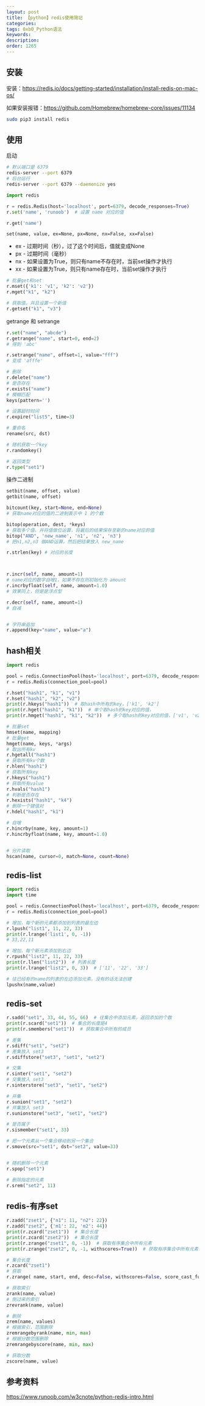 ```yaml
---
layout: post
title: 【python】redis使用简记
categories:
tags: 0xb0_Python语法
keywords:
description:
order: 1265
---
```



## 安装

安装：https://redis.io/docs/getting-started/installation/install-redis-on-mac-os/

如果安装报错：https://github.com/Homebrew/homebrew-core/issues/11134




```bash
sudo pip3 install redis
```


## 使用

启动
```bash
# 默认端口是 6379
redis-server --port 6379
# 后台运行
redis-server --port 6379 --daemonize yes
```



```python
import redis

r = redis.Redis(host='localhost', port=6379, decode_responses=True)
r.set('name', 'runoob')  # 设置 name 对应的值

r.get('name')
```


`set(name, value, ex=None, px=None, nx=False, xx=False)`
- ex - 过期时间（秒），过了这个时间后，值就变成None
- px - 过期时间（毫秒）
- nx - 如果设置为True，则只有name不存在时，当前set操作才执行
- xx - 如果设置为True，则只有name存在时，当前set操作才执行


```python
# 批量get和set
r.mset({'k1': 'v1', 'k2': 'v2'})
r.mget("k1", "k2")

# 获取值，并且设置一个新值
r.getset("k1", "v3")
```

getrange 和 setrange
```python
r.set("name", "abcde")
r.getrange("name", start=0, end=2)
# 得到 'abc'

r.setrange("name", offset=1, value="fff")
# 变成 'afffe'

# 删除
r.delete("name")
# 是否存在
r.exists("name")
# 模糊匹配
keys(pattern='')

# 设置超时时间
r.expire("list5", time=3)

# 重命名
rename(src, dst)

# 随机获取一个key
r.randomkey()

# 返回类型
r.type("set1")
```


操作二进制

```python
setbit(name, offset, value)
getbit(name, offset)

bitcount(key, start=None, end=None)
# 获取name对应的值的二进制表示中 1 的个数

bitop(operation, dest, *keys)
# 获取多个值，并将值做位运算，将最后的结果保存至新的name对应的值
bitop("AND", 'new_name', 'n1', 'n2', 'n3')
# 把n1,n2,n3 做AND运算，然后把结果放入 new_name

r.strlen(key) # 对应的长度



r.incr(self, name, amount=1)
# name对应的数字自增1，如果不存在则初始化为 amount
r.incrbyfloat(self, name, amount=1.0)
# 效果同上，但是是浮点型

r.decr(self, name, amount=1)
# 自减


# 字符串追加
r.append(key="name", value="a")
```

## hash相关


```python
import redis

pool = redis.ConnectionPool(host='localhost', port=6379, decode_responses=True)
r = redis.Redis(connection_pool=pool)

r.hset("hash1", "k1", "v1")
r.hset("hash1", "k2", "v2")
print(r.hkeys("hash1"))  # 取hash中所有的key，['k1', 'k2']
print(r.hget("hash1", "k1"))  # 单个取hash的key对应的值，
print(r.hmget("hash1", "k1", "k2"))  # 多个取hash的key对应的值，['v1', 'v2']

# 批量set
hmset(name, mapping)
# 批量get
hmget(name, keys, *args)
# 取出所有kv
r.hgetall("hash1")
# 获取所有kv个数
r.hlen("hash1")
# 获取所有key
r.hkeys("hash1")
# 获取所有value
r.hvals("hash1")
# 判断是否存在
r.hexists("hash1", "k4")
# 删除一个键值对
r.hdel("hash1", "k1")    

# 自增
r.hincrby(name, key, amount=1)
r.hincrbyfloat(name, key, amount=1.0)


# 分片读取
hscan(name, cursor=0, match=None, count=None)
```


## redis-list

```python
import redis
import time

pool = redis.ConnectionPool(host='localhost', port=6379, decode_responses=True)
r = redis.Redis(connection_pool=pool)

# 增加，每个新的元素都添加到列表的最左边
r.lpush("list1", 11, 22, 33)
print(r.lrange('list1', 0, -1))
# 33,22,11

# 增加，每个新元素添加到右边
r.rpush("list2", 11, 22, 33)
print(r.llen("list2"))  # 列表长度
print(r.lrange("list2", 0, 3))  # ['11', '22', '33']

# 往已经有的name的列表的左边添加元素，没有的话无法创建
lpushx(name,value)


```


## redis-set

```python
r.sadd("set1", 33, 44, 55, 66)  # 往集合中添加元素，返回添加的个数
print(r.scard("set1"))  # 集合的长度是4
print(r.smembers("set1"))  # 获取集合中所有的成员

# 差集
r.sdiff("set1", "set2")
# 差集放入 set3
r.sdiffstore("set3", "set1", "set2")

# 交集
r.sinter("set1", "set2")
# 交集放入 set3
r.sinterstore("set3", "set1", "set2")

# 并集
r.sunion("set1", "set2")
# 并集放入 set3
r.sunionstore("set3", "set1", "set2")

# 是否属于
r.sismember("set1", 33)

# 把一个元素从一个集合移动到另一个集合
r.smove(src="set1", dst="set2", value=33)


# 随机删除一个元素
r.spop("set1")

# 删除指定的元素
r.srem("set2", 11)
```


## redis-有序set

```python
r.zadd("zset1", {"n1": 11, "n2": 22})
r.zadd("zset2", {'m1': 22, 'm2': 44})
print(r.zcard("zset1"))  # 集合长度
print(r.zcard("zset2"))  # 集合长度
print(r.zrange("zset1", 0, -1))  # 获取有序集合中所有元素
print(r.zrange("zset2", 0, -1, withscores=True))  # 获取有序集合中所有元素和分数

# 集合长度
r.zcard("zset1")
# 获取
r.zrange( name, start, end, desc=False, withscores=False, score_cast_func=float)

# 获取索引
zrank(name, value)
# 倒过来的索引
zrevrank(name, value)

# 删除
zrem(name, values)
# 根据索引，范围删除
zremrangebyrank(name, min, max)
# 根据分数范围删除
zremrangebyscore(name, min, max)

# 获取分数
zscore(name, value)
```


## 参考资料

https://www.runoob.com/w3cnote/python-redis-intro.html
